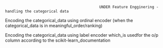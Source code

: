                                                UNDER Feature Engginering - handling the categorical data

Encoding the categorical_data using ordinal encoder (when the categorical_data is in meaningful_order/ranking)

Encoding the categorical_data using label encoder which_is usedfor the o/p column according to the scikit-learn_documentation
